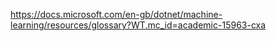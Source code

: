 https://docs.microsoft.com/en-gb/dotnet/machine-learning/resources/glossary?WT.mc_id=academic-15963-cxa